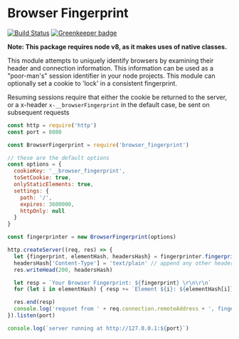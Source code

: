 # Browser Fingerprint

[![Build Status](https://circleci.com/gh/actionhero/browser_fingerprint.png)](https://circleci.com/gh/actionhero/browser_fingerprint.png)
[![Greenkeeper badge](https://badges.greenkeeper.io/actionhero/browser_fingerprint.svg)](https://greenkeeper.io/)

**Note: This package requires node v8, as it makes uses of native classes.**

This module attempts to uniquely identify browsers by examining their header and connection information.  This information can be used as a "poor-man's" session identifier in your node projects. This module can optionally set a cookie to 'lock' in a consistent fingerprint.

Resuming sessions require that either the cookie be returned to the server, or a x-header `x-__browserFingerprint` in the default case, be sent on subsequent requests

```javascript
const http = require('http')
const port = 8080

const BrowserFingerprint = require('browser_fingerprint')

// these are the default options
const options = {
  cookieKey: '__browser_fingerprint',
  toSetCookie: true,
  onlyStaticElements: true,
  settings: {
    path: '/',
    expires: 3600000,
    httpOnly: null
  }
}

const fingerprinter = new BrowserFingerprint(options)

http.createServer((req, res) => {
  let {fingerprint, elementHash, headersHash} = fingerprinter.fingerprint(req)
  headersHash['Content-Type'] = 'text/plain' // append any other headers you want
  res.writeHead(200, headersHash)

  let resp = `Your Browser Fingerprint: ${fingerprint} \r\n\r\n`
  for (let i in elementHash) { resp += `Element ${i}: ${elementHash[i]}\r\n` }

  res.end(resp)
  console.log('requset from ' + req.connection.remoteAddress + ', fingerprint -> ' + fingerprint)
}).listen(port)

console.log(`server running at http://127.0.0.1:${port}`)
```
